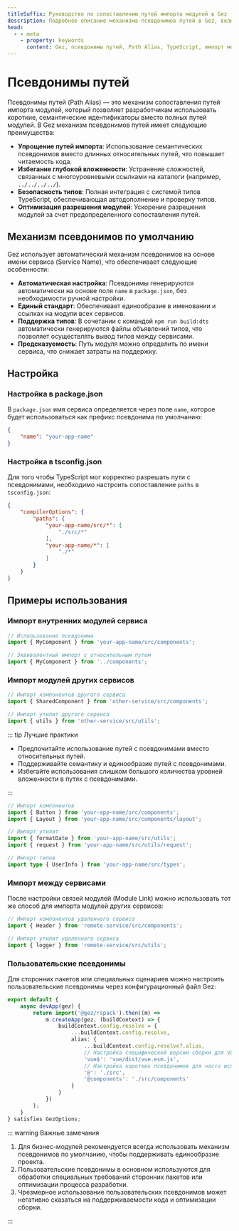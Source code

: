```yaml
---
titleSuffix: Руководство по сопоставлению путей импорта модулей в Gez
description: Подробное описание механизма псевдонимов путей в Gez, включая упрощение путей импорта, избегание глубокой вложенности, безопасность типов и оптимизацию разрешения модулей, чтобы помочь разработчикам повысить поддерживаемость кода.
head:
  - - meta
    - property: keywords
      content: Gez, псевдонимы путей, Path Alias, TypeScript, импорт модулей, сопоставление путей, поддерживаемость кода
---
```


# Псевдонимы путей

Псевдонимы путей (Path Alias) — это механизм сопоставления путей импорта модулей, который позволяет разработчикам использовать короткие, семантические идентификаторы вместо полных путей модулей. В Gez механизм псевдонимов путей имеет следующие преимущества:

- **Упрощение путей импорта**: Использование семантических псевдонимов вместо длинных относительных путей, что повышает читаемость кода.
- **Избегание глубокой вложенности**: Устранение сложностей, связанных с многоуровневыми ссылками на каталоги (например, `../../../../`).
- **Безопасность типов**: Полная интеграция с системой типов TypeScript, обеспечивающая автодополнение и проверку типов.
- **Оптимизация разрешения модулей**: Ускорение разрешения модулей за счет предопределенного сопоставления путей.

## Механизм псевдонимов по умолчанию

Gez использует автоматический механизм псевдонимов на основе имени сервиса (Service Name), что обеспечивает следующие особенности:

- **Автоматическая настройка**: Псевдонимы генерируются автоматически на основе поля `name` в `package.json`, без необходимости ручной настройки.
- **Единый стандарт**: Обеспечивает единообразие в именовании и ссылках на модули всех сервисов.
- **Поддержка типов**: В сочетании с командой `npm run build:dts` автоматически генерируются файлы объявлений типов, что позволяет осуществлять вывод типов между сервисами.
- **Предсказуемость**: Путь модуля можно определить по имени сервиса, что снижает затраты на поддержку.

## Настройка

### Настройка в package.json

В `package.json` имя сервиса определяется через поле `name`, которое будет использоваться как префикс псевдонима по умолчанию:

```json title="package.json"
{
    "name": "your-app-name"
}
```

### Настройка в tsconfig.json

Для того чтобы TypeScript мог корректно разрешать пути с псевдонимами, необходимо настроить сопоставление `paths` в `tsconfig.json`:

```json title="tsconfig.json"
{
    "compilerOptions": {
        "paths": {
            "your-app-name/src/*": [
                "./src/*"
            ],
            "your-app-name/*": [
                "./*"
            ]
        }
    }
}
```

## Примеры использования

### Импорт внутренних модулей сервиса

```ts
// Использование псевдонима
import { MyComponent } from 'your-app-name/src/components';

// Эквивалентный импорт с относительным путем
import { MyComponent } from '../components';
```

### Импорт модулей других сервисов

```ts
// Импорт компонентов другого сервиса
import { SharedComponent } from 'other-service/src/components';

// Импорт утилит другого сервиса
import { utils } from 'other-service/src/utils';
```

::: tip Лучшие практики
- Предпочитайте использование путей с псевдонимами вместо относительных путей.
- Поддерживайте семантику и единообразие путей с псевдонимами.
- Избегайте использования слишком большого количества уровней вложенности в путях с псевдонимами.

:::

``` ts
// Импорт компонентов
import { Button } from 'your-app-name/src/components';
import { Layout } from 'your-app-name/src/components/layout';

// Импорт утилит
import { formatDate } from 'your-app-name/src/utils';
import { request } from 'your-app-name/src/utils/request';

// Импорт типов
import type { UserInfo } from 'your-app-name/src/types';
```

### Импорт между сервисами

После настройки связей модулей (Module Link) можно использовать тот же способ для импорта модулей других сервисов:

```ts
// Импорт компонентов удаленного сервиса
import { Header } from 'remote-service/src/components';

// Импорт утилит удаленного сервиса
import { logger } from 'remote-service/src/utils';
```

### Пользовательские псевдонимы

Для сторонних пакетов или специальных сценариев можно настроить пользовательские псевдонимы через конфигурационный файл Gez:

```ts title="src/entry.node.ts"
export default {
    async devApp(gez) {
        return import('@gez/rspack').then((m) =>
            m.createApp(gez, (buildContext) => {
                buildContext.config.resolve = {
                    ...buildContext.config.resolve,
                    alias: {
                        ...buildContext.config.resolve?.alias,
                        // Настройка специфической версии сборки для Vue
                        'vue$': 'vue/dist/vue.esm.js',
                        // Настройка коротких псевдонимов для часто используемых каталогов
                        '@': './src',
                        '@components': './src/components'
                    }
                }
            })
        );
    }
} satisfies GezOptions;
```

::: warning Важные замечания
1. Для бизнес-модулей рекомендуется всегда использовать механизм псевдонимов по умолчанию, чтобы поддерживать единообразие проекта.
2. Пользовательские псевдонимы в основном используются для обработки специальных требований сторонних пакетов или оптимизации процесса разработки.
3. Чрезмерное использование пользовательских псевдонимов может негативно сказаться на поддерживаемости кода и оптимизации сборки.

:::